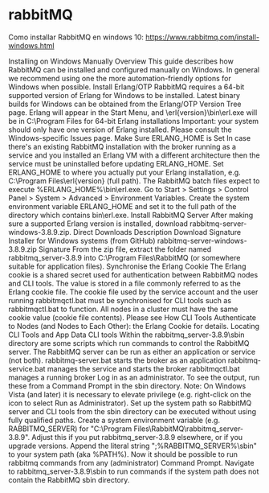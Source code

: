 # rabbitMQ

Como installar RabbitMQ en windows 10: https://www.rabbitmq.com/install-windows.html

Installing on Windows Manually 
Overview
This guide describes how RabbitMQ can be installed and configured manually on Windows. In general we recommend using one the more automation-friendly options for Windows when possible.
Install Erlang/OTP
RabbitMQ requires a 64-bit supported version of Erlang for Windows to be installed. Latest binary builds for Windows can be obtained from the Erlang/OTP Version Tree page.
Erlang will appear in the Start Menu, and \erl{version}\bin\erl.exe will be in C:\Program Files for 64-bit Erlang installations
Important: your system should only have one version of Erlang installed. Please consult the Windows-specific Issues page.
Make Sure ERLANG_HOME is Set
In case there's an existing RabbitMQ installation with the broker running as a service and you installed an Erlang VM with a different architecture then the service must be uninstalled before updating ERLANG_HOME.
Set ERLANG_HOME to where you actually put your Erlang installation, e.g. C:\Program Files\erl{version} (full path). The RabbitMQ batch files expect to execute %ERLANG_HOME%\bin\erl.exe.
Go to Start > Settings > Control Panel > System > Advanced > Environment Variables. Create the system environment variable ERLANG_HOME and set it to the full path of the directory which contains bin\erl.exe.
Install RabbitMQ Server
After making sure a supported Erlang version is installed, download rabbitmq-server-windows-3.8.9.zip.
Direct Downloads
Description
Download
Signature
Installer for Windows systems (from GitHub) 
rabbitmq-server-windows-3.8.9.zip 
Signature 
From the zip file, extract the folder named rabbitmq_server-3.8.9 into C:\Program Files\RabbitMQ (or somewhere suitable for application files).
Synchronise the Erlang Cookie
The Erlang cookie is a shared secret used for authentication between RabbitMQ nodes and CLI tools. The value is stored in a file commonly referred to as the Erlang cookie file.
The cookie file used by the service account and the user running rabbitmqctl.bat must be synchronised for CLI tools such as rabbitmqctl.bat to function. All nodes in a cluster must have the same cookie value (cookie file contents).
Please see How CLI Tools Authenticate to Nodes (and Nodes to Each Other): the Erlang Cookie for details.
Locating CLI Tools and App Data
CLI tools
Within the rabbitmq_server-3.8.9\sbin directory are some scripts which run commands to control the RabbitMQ server.
The RabbitMQ server can be run as either an application or service (not both).
rabbitmq-server.bat starts the broker as an application
rabbitmq-service.bat manages the service and starts the broker
rabbitmqctl.bat manages a running broker
Log in as an administrator. To see the output, run these from a Command Prompt in the sbin directory.
Note: On Windows Vista (and later) it is necessary to elevate privilege (e.g. right-click on the icon to select Run as Administrator).
Set up the system path so RabbitMQ server and CLI tools from the sbin directory can be executed without using fully qualified paths.
Create a system environment variable (e.g. RABBITMQ_SERVER) for "C:\Program Files\RabbitMQ\rabbitmq_server-3.8.9". Adjust this if you put rabbitmq_server-3.8.9 elsewhere, or if you upgrade versions.
Append the literal string ";%RABBITMQ_SERVER%\sbin" to your system path (aka %PATH%).
Now it should be possible to run rabbitmq commands from any (administrator) Command Prompt.
Navigate to rabbitmq_server-3.8.9\sbin to run commands if the system path does not contain the RabbitMQ sbin directory.
